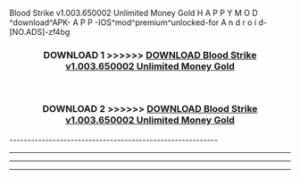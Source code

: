  Blood Strike v1.003.650002 Unlimited Money Gold  H A P P Y M O D ^download^APK- A P P -IOS^mod^premium^unlocked-for A n d r o i d-[NO.ADS]-zf4bg



<div align="center">

<h3>DOWNLOAD 1 >>>>>> <a href="https://en-mod.web.app/?en= Blood Strike v1.003.650002 Unlimited Money Gold ">DOWNLOAD Blood Strike v1.003.650002 Unlimited Money Gold  </a></h3><br>

<h3>DOWNLOAD 2 >>>>>> <a href="https://en-mod.web.app/?en= Blood Strike v1.003.650002 Unlimited Money Gold ">DOWNLOAD Blood Strike v1.003.650002 Unlimited Money Gold  </a></h3>

</div>
----------------------------------------------------------

----------------------------------------------------------

----------------------------------------------------------

----------------------------------------------------------



